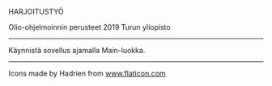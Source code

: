 HARJOITUSTYÖ

Olio-ohjelmoinnin perusteet 2019
Turun yliopisto

________________________________________________________________________________

Käynnistä sovellus ajamalla Main-luokka.

________________________________________________________________________________

Icons made by Hadrien from www.flaticon.com 
